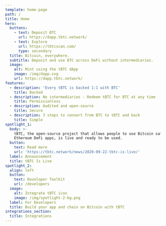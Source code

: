```yaml
---
template: home-page
path: /
title: Home
hero:
  buttons:
    - text: Deposit BTC
      url: https://dapp.tbtc.network/
    - text: Explore
      url: https://tbtcscan.com/
      type: secondary
  title: Bitcoin, everywhere.
  subtitle: Deposit and use BTC across DeFi without intermediaries.
  image:
    alt: Mint using the tBTC dApp
    image: /img/dapp.svg
    url: https://dapp.tbtc.network/
features:
  - description: 'Every tBTC is backed 1:1 with BTC'
    title: Backed
  - description: No intermediaries - Redeem tBTC for BTC at any time
    title: Permissionless
  - description: Audited and open-source
    title: Secure
  - description: 3 steps to convert from BTC to tBTC and back
    title: Simple
spotlight_1:
  body: >-
    tBTC, the open-source project that allows people to use Bitcoin safely in
    Ethereum DeFi apps, is live and ready to be used.
  button:
    text: Read more
    url: 'https://tbtc.network/news/2020-09-22-tbtc-is-live/'
  label: Announcement
  title: tBTC Is Live
spotlight_2:
  align: left
  button:
    text: Developer Toolkit
    url: /developers
  image:
    alt: Integrate tBTC icon
    image: /img/spotlight-2-bg.png
  label: For Developers
  title: Build your app and chain on Bitcoin with tBTC
integrations_section:
  title: Integrations
---
```

